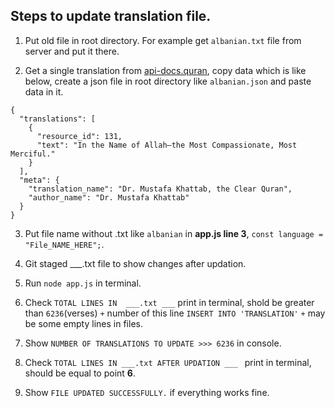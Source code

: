 ## Steps to update translation file.

1. Put old file in root directory. For example get ```albanian.txt``` file from server and put it there.

2. Get a single translation from [api-docs.quran](https://api-docs.quran.com/docs/quran.com_versioned/translation), copy data which is like below, create a json file in root directory like ```albanian.json``` and paste data in it.
```
{
  "translations": [
    {
      "resource_id": 131,
      "text": "In the Name of Allah—the Most Compassionate, Most Merciful."
    }
  ],
  "meta": {
    "translation_name": "Dr. Mustafa Khattab, the Clear Quran",
    "author_name": "Dr. Mustafa Khattab"
  }
}
```

3. Put file name without .txt like ```albanian``` in **app.js line 3**, ```const language = "File_NAME_HERE";```.

4. Git staged ___.txt file to show changes after updation.

5. Run ```node app.js``` in terminal.

6. Check ```TOTAL LINES IN  ___.txt ___``` print in terminal, shold be greater than ```6236```(verses) ```+``` number of this line ```INSERT INTO 'TRANSLATION'``` ```+``` may be some empty lines in files.

7. Show ```NUMBER OF TRANSLATIONS TO UPDATE >>> 6236``` in console.

8. Check ```TOTAL LINES IN ___.txt AFTER UPDATION ___ ``` print in terminal, should be equal to point __6__.

9. Show ```FILE UPDATED SUCCESSFULLY.``` if everything works fine.
